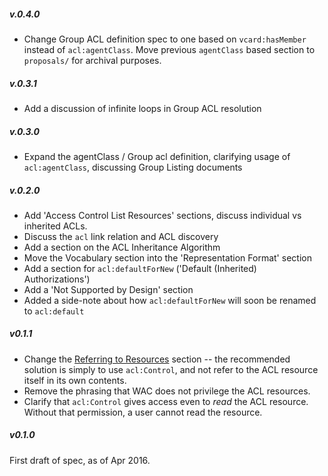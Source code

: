 ##### v.0.4.0

- Change Group ACL definition spec to one based on `vcard:hasMember` instead of
  `acl:agentClass`. Move previous `agentClass` based section to `proposals/` for
  archival purposes.

##### v.0.3.1

- Add a discussion of infinite loops in Group ACL resolution

##### v.0.3.0

- Expand the agentClass / Group acl definition, clarifying usage of
  `acl:agentClass`, discussing Group Listing documents

##### v.0.2.0

- Add 'Access Control List Resources' sections, discuss individual vs
  inherited ACLs.
- Discuss the `acl` link relation and ACL discovery
- Add a section on the ACL Inheritance Algorithm
- Move the Vocabulary section into the 'Representation Format' section
- Add a section for `acl:defaultForNew` ('Default (Inherited) Authorizations')
- Add a 'Not Supported by Design' section
- Added a side-note about how `acl:defaultForNew` will soon be renamed to
  `acl:default`

##### v0.1.1

- Change the [Referring to Resources](#referring-to-resources) section --
  the recommended solution is simply to use `acl:Control`, and not refer
  to the ACL resource itself in its own contents.
- Remove the phrasing that WAC does not privilege the ACL resources.
- Clarify that `acl:Control` gives access even to *read* the ACL resource.
  Without that permission, a user cannot read the resource.

##### v0.1.0

First draft of spec, as of Apr 2016.
